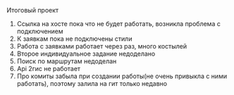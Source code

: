 Итоговый проект
  1. Ссылка на хосте пока что не будет работать, возникла проблема с подключением
  2. К заявкам пока не подключены стили
  3. Работа с заявками работает через раз, много костылей
  4. Второе индивидуальное задание недоделано
  5. Поиск по маршрутам недоделан
  6. Api 2гис не работает
  7. Про комиты забыла при создании работы(не очень привыкла с ними работать), поэтому залила на гит только недавно

